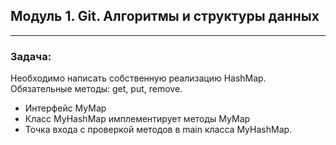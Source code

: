## Модуль 1. Git. Алгоритмы и структуры данных

---

### Задача:
Необходимо написать собственную реализацию HashMap. Обязательные методы: get, put, remove.

* Интерфейс MyMap 
* Класс MyHashMap имплементирует методы MyMap
* Точка входа с проверкой методов в main класса MyHashMap.